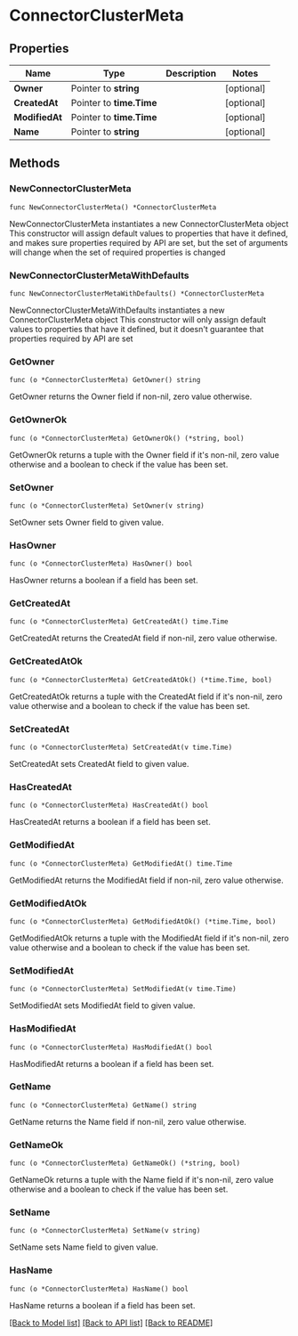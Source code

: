 # ConnectorClusterMeta

## Properties

Name | Type | Description | Notes
------------ | ------------- | ------------- | -------------
**Owner** | Pointer to **string** |  | [optional] 
**CreatedAt** | Pointer to **time.Time** |  | [optional] 
**ModifiedAt** | Pointer to **time.Time** |  | [optional] 
**Name** | Pointer to **string** |  | [optional] 

## Methods

### NewConnectorClusterMeta

`func NewConnectorClusterMeta() *ConnectorClusterMeta`

NewConnectorClusterMeta instantiates a new ConnectorClusterMeta object
This constructor will assign default values to properties that have it defined,
and makes sure properties required by API are set, but the set of arguments
will change when the set of required properties is changed

### NewConnectorClusterMetaWithDefaults

`func NewConnectorClusterMetaWithDefaults() *ConnectorClusterMeta`

NewConnectorClusterMetaWithDefaults instantiates a new ConnectorClusterMeta object
This constructor will only assign default values to properties that have it defined,
but it doesn't guarantee that properties required by API are set

### GetOwner

`func (o *ConnectorClusterMeta) GetOwner() string`

GetOwner returns the Owner field if non-nil, zero value otherwise.

### GetOwnerOk

`func (o *ConnectorClusterMeta) GetOwnerOk() (*string, bool)`

GetOwnerOk returns a tuple with the Owner field if it's non-nil, zero value otherwise
and a boolean to check if the value has been set.

### SetOwner

`func (o *ConnectorClusterMeta) SetOwner(v string)`

SetOwner sets Owner field to given value.

### HasOwner

`func (o *ConnectorClusterMeta) HasOwner() bool`

HasOwner returns a boolean if a field has been set.

### GetCreatedAt

`func (o *ConnectorClusterMeta) GetCreatedAt() time.Time`

GetCreatedAt returns the CreatedAt field if non-nil, zero value otherwise.

### GetCreatedAtOk

`func (o *ConnectorClusterMeta) GetCreatedAtOk() (*time.Time, bool)`

GetCreatedAtOk returns a tuple with the CreatedAt field if it's non-nil, zero value otherwise
and a boolean to check if the value has been set.

### SetCreatedAt

`func (o *ConnectorClusterMeta) SetCreatedAt(v time.Time)`

SetCreatedAt sets CreatedAt field to given value.

### HasCreatedAt

`func (o *ConnectorClusterMeta) HasCreatedAt() bool`

HasCreatedAt returns a boolean if a field has been set.

### GetModifiedAt

`func (o *ConnectorClusterMeta) GetModifiedAt() time.Time`

GetModifiedAt returns the ModifiedAt field if non-nil, zero value otherwise.

### GetModifiedAtOk

`func (o *ConnectorClusterMeta) GetModifiedAtOk() (*time.Time, bool)`

GetModifiedAtOk returns a tuple with the ModifiedAt field if it's non-nil, zero value otherwise
and a boolean to check if the value has been set.

### SetModifiedAt

`func (o *ConnectorClusterMeta) SetModifiedAt(v time.Time)`

SetModifiedAt sets ModifiedAt field to given value.

### HasModifiedAt

`func (o *ConnectorClusterMeta) HasModifiedAt() bool`

HasModifiedAt returns a boolean if a field has been set.

### GetName

`func (o *ConnectorClusterMeta) GetName() string`

GetName returns the Name field if non-nil, zero value otherwise.

### GetNameOk

`func (o *ConnectorClusterMeta) GetNameOk() (*string, bool)`

GetNameOk returns a tuple with the Name field if it's non-nil, zero value otherwise
and a boolean to check if the value has been set.

### SetName

`func (o *ConnectorClusterMeta) SetName(v string)`

SetName sets Name field to given value.

### HasName

`func (o *ConnectorClusterMeta) HasName() bool`

HasName returns a boolean if a field has been set.


[[Back to Model list]](../README.md#documentation-for-models) [[Back to API list]](../README.md#documentation-for-api-endpoints) [[Back to README]](../README.md)


